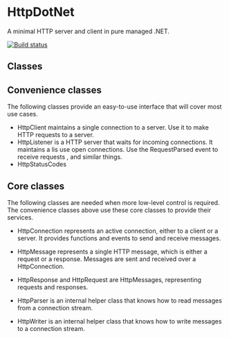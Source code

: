 # HttpDotNet

A minimal HTTP server and client in pure managed .NET.

[![Build status](https://ci.appveyor.com/api/projects/status/hw8ag5y7txnpfjxv?svg=true)](https://ci.appveyor.com/project/LukasBoersma/httpdotnet)

## Classes

## Convenience classes

The following classes provide an easy-to-use interface that will cover most use cases.

* HttpClient maintains a single connection to a server. Use it to make HTTP requests to a server.
* HttpListener is a HTTP server that waits for incoming connections. It maintains a lis use open connections. Use the RequestParsed event to receive requests , and similar things.
* HttpStatusCodes

## Core classes

The following classes are needed when more low-level control is required.
The convenience classes above use these core classes to provide their services.

* HttpConnection represents an active connection, either to a client or a server.
It provides functions and events to send and receive messages.

* HttpMessage represents a single HTTP message, which is either a request or a response.
Messages are sent and received over a HttpConnection.

* HttpResponse and HttpRequest are HttpMessages, representing requests and responses.
* HttpParser is an internal helper class that knows how to read messages from a connection stream.
* HttpWriter is an internal helper class that knows how to write messages to a connection stream.